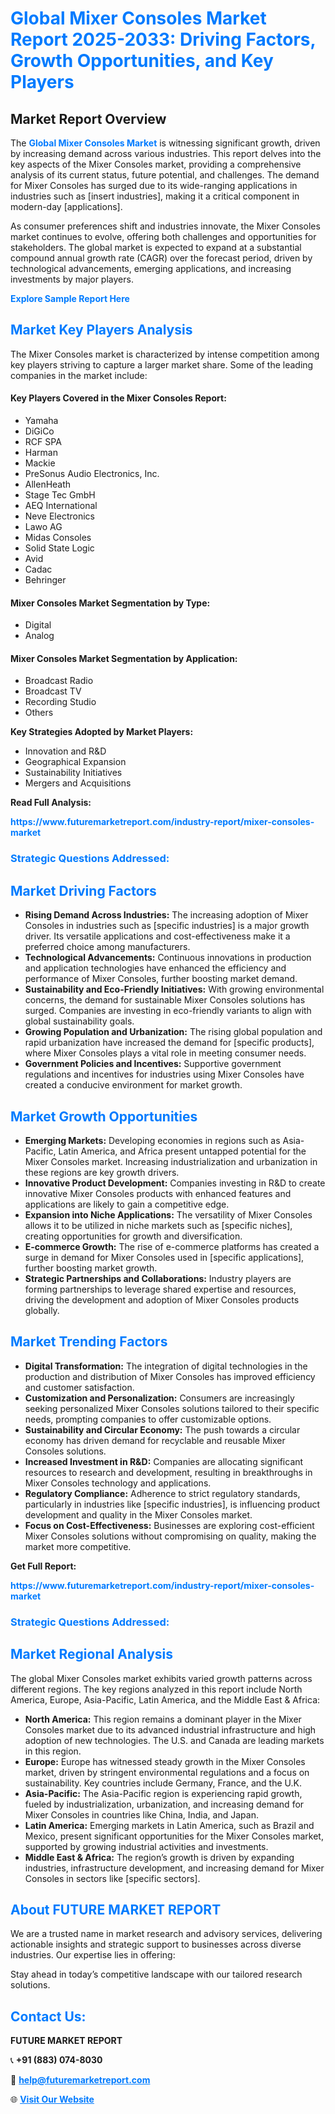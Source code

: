 <h1 style="color: #007BFF;">Global Mixer Consoles Market Report 2025-2033: Driving Factors, Growth Opportunities, and Key Players</h1>

<section id="overview">
<h2>Market Report Overview</h2>
<p>The <a href="https://www.futuremarketreport.com/industry-report/mixer-consoles-market" style="color: #007BFF; text-decoration: none;"><strong>Global Mixer Consoles Market</strong></a> is witnessing significant growth, driven by increasing demand across various industries. This report delves into the key aspects of the Mixer Consoles market, providing a comprehensive analysis of its current status, future potential, and challenges. The demand for Mixer Consoles has surged due to its wide-ranging applications in industries such as [insert industries], making it a critical component in modern-day [applications].</p>
<p>As consumer preferences shift and industries innovate, the Mixer Consoles market continues to evolve, offering both challenges and opportunities for stakeholders. The global market is expected to expand at a substantial compound annual growth rate (CAGR) over the forecast period, driven by technological advancements, emerging applications, and increasing investments by major players.</p>
</section>

<section id="overview">
<p><a href="https://www.futuremarketreport.com/request-sample/reportId=115845" style="color: #007BFF; text-decoration: none;"><strong>Explore Sample Report Here</strong></a></p>
</section>

<section id="key-players">
<h2 style="color: #007BFF;">Market Key Players Analysis</h2>
<p>The Mixer Consoles market is characterized by intense competition among key players striving to capture a larger market share. Some of the leading companies in the market include:</p>
<h4>Key Players Covered in the Mixer Consoles Report:</h4>
<ul><li>Yamaha</li><li>DiGiCo</li><li>RCF SPA</li><li>Harman</li><li>Mackie</li><li>PreSonus Audio Electronics, Inc.</li><li>AllenHeath</li><li>Stage Tec GmbH</li><li>AEQ International</li><li>Neve Electronics</li><li>Lawo AG</li><li>Midas Consoles</li><li>Solid State Logic</li><li>Avid</li><li>Cadac</li><li>Behringer</li></ul>
<h4>Mixer Consoles Market Segmentation by Type:</h4>
<ul><li>Digital</li><li>Analog</li></ul>

<h4>Mixer Consoles Market Segmentation by Application:</h4>
<ul><li>Broadcast Radio</li><li>Broadcast TV</li><li>Recording Studio</li><li>Others</li></ul>
<p><strong>Key Strategies Adopted by Market Players:</strong></p>
<ul>
<li>Innovation and R&D</li>
<li>Geographical Expansion</li>
<li>Sustainability Initiatives</li>
<li>Mergers and Acquisitions</li>
</ul>
</section>

<section>
<p><strong>Read Full Analysis: </strong></p><a href="https://www.futuremarketreport.com/industry-report/mixer-consoles-market" style="color: #007BFF; text-decoration: none;"><strong>https://www.futuremarketreport.com/industry-report/mixer-consoles-market</strong></a>
<h3 style="color: #007BFF;">Strategic Questions Addressed:</h3>
</section>

<section id="driving-factors">
<h2 style="color: #007BFF;">Market Driving Factors</h2>
<ul>
<li><strong>Rising Demand Across Industries:</strong> The increasing adoption of Mixer Consoles in industries such as [specific industries] is a major growth driver. Its versatile applications and cost-effectiveness make it a preferred choice among manufacturers.</li>
<li><strong>Technological Advancements:</strong> Continuous innovations in production and application technologies have enhanced the efficiency and performance of Mixer Consoles, further boosting market demand.</li>
<li><strong>Sustainability and Eco-Friendly Initiatives:</strong> With growing environmental concerns, the demand for sustainable Mixer Consoles solutions has surged. Companies are investing in eco-friendly variants to align with global sustainability goals.</li>
<li><strong>Growing Population and Urbanization:</strong> The rising global population and rapid urbanization have increased the demand for [specific products], where Mixer Consoles plays a vital role in meeting consumer needs.</li>
<li><strong>Government Policies and Incentives:</strong> Supportive government regulations and incentives for industries using Mixer Consoles have created a conducive environment for market growth.</li>
</ul>
</section>

<section id="growth-opportunities">
<h2 style="color: #007BFF;">Market Growth Opportunities</h2>
<ul>
<li><strong>Emerging Markets:</strong> Developing economies in regions such as Asia-Pacific, Latin America, and Africa present untapped potential for the Mixer Consoles market. Increasing industrialization and urbanization in these regions are key growth drivers.</li>
<li><strong>Innovative Product Development:</strong> Companies investing in R&D to create innovative Mixer Consoles products with enhanced features and applications are likely to gain a competitive edge.</li>
<li><strong>Expansion into Niche Applications:</strong> The versatility of Mixer Consoles allows it to be utilized in niche markets such as [specific niches], creating opportunities for growth and diversification.</li>
<li><strong>E-commerce Growth:</strong> The rise of e-commerce platforms has created a surge in demand for Mixer Consoles used in [specific applications], further boosting market growth.</li>
<li><strong>Strategic Partnerships and Collaborations:</strong> Industry players are forming partnerships to leverage shared expertise and resources, driving the development and adoption of Mixer Consoles products globally.</li>
</ul>
</section>

<section id="trending-factors">
<h2 style="color: #007BFF;">Market Trending Factors</h2>
<ul>
<li><strong>Digital Transformation:</strong> The integration of digital technologies in the production and distribution of Mixer Consoles has improved efficiency and customer satisfaction.</li>
<li><strong>Customization and Personalization:</strong> Consumers are increasingly seeking personalized Mixer Consoles solutions tailored to their specific needs, prompting companies to offer customizable options.</li>
<li><strong>Sustainability and Circular Economy:</strong> The push towards a circular economy has driven demand for recyclable and reusable Mixer Consoles solutions.</li>
<li><strong>Increased Investment in R&D:</strong> Companies are allocating significant resources to research and development, resulting in breakthroughs in Mixer Consoles technology and applications.</li>
<li><strong>Regulatory Compliance:</strong> Adherence to strict regulatory standards, particularly in industries like [specific industries], is influencing product development and quality in the Mixer Consoles market.</li>
<li><strong>Focus on Cost-Effectiveness:</strong> Businesses are exploring cost-efficient Mixer Consoles solutions without compromising on quality, making the market more competitive.</li>
</ul>
</section>

<section>
<p><strong>Get Full Report: </strong></p><a href="https://www.futuremarketreport.com/industry-report/mixer-consoles-market" style="color: #007BFF; text-decoration: none;"><strong>https://www.futuremarketreport.com/industry-report/mixer-consoles-market</strong></a>
<h3 style="color: #007BFF;">Strategic Questions Addressed:</h3>
</section>


<section id="regional-analysis">
<h2 style="color: #007BFF;">Market Regional Analysis</h2>
<p>The global Mixer Consoles market exhibits varied growth patterns across different regions. The key regions analyzed in this report include North America, Europe, Asia-Pacific, Latin America, and the Middle East & Africa:</p>
<ul>
<li><strong>North America:</strong> This region remains a dominant player in the Mixer Consoles market due to its advanced industrial infrastructure and high adoption of new technologies. The U.S. and Canada are leading markets in this region.</li>
<li><strong>Europe:</strong> Europe has witnessed steady growth in the Mixer Consoles market, driven by stringent environmental regulations and a focus on sustainability. Key countries include Germany, France, and the U.K.</li>
<li><strong>Asia-Pacific:</strong> The Asia-Pacific region is experiencing rapid growth, fueled by industrialization, urbanization, and increasing demand for Mixer Consoles in countries like China, India, and Japan.</li>
<li><strong>Latin America:</strong> Emerging markets in Latin America, such as Brazil and Mexico, present significant opportunities for the Mixer Consoles market, supported by growing industrial activities and investments.</li>
<li><strong>Middle East & Africa:</strong> The region’s growth is driven by expanding industries, infrastructure development, and increasing demand for Mixer Consoles in sectors like [specific sectors].</li>
</ul>
</section>

<footer>
<h2 style="color: #007BFF;">About FUTURE MARKET REPORT</h2>
<p>We are a trusted name in market research and advisory services, delivering actionable insights and strategic support to businesses across diverse industries. Our expertise lies in offering:</p>

<p>Stay ahead in today’s competitive landscape with our tailored research solutions.</p>

<h2 style="color: #007BFF;">Contact Us:</h2>
<p><strong>FUTURE MARKET REPORT</strong></p>
<p>📞 <strong>+91 (883) 074-8030</strong></p>
<p>📧 <strong><a href="mailto:help@futuremarketreport.com" style="color: #007BFF;">help@futuremarketreport.com</a></strong></p>
<p>🌐 <strong><a href="https://www.futuremarketreport.com/" style="color: #007BFF;">Visit Our Website</a></strong></p>
</footer>